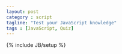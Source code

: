 ```yaml
---
layout: post
category : script
tagline: "Test your JavaScript knowledge"
tags : [JavaScript, Quiz]
---
```


{% include JB/setup %}
<link href="/assets/css/quiz-style.css" rel="stylesheet" media="screen" type="text/css">
<div class="container-fluid">
    <div id="quiz"></div>
</div>
<script src="/assets/js/jquery.js" type="text/javascript"></script>
<script src="/assets/js/tabletop.js" type="text/javascript"></script>
<script src="/assets/js/script.js" type="text/javascript"></script>
<script type="text/javascript">
    var quiz = jQuery('#quiz').quiz('https://docs.google.com/spreadsheet/pub?key=0AnlYNFav-vA9dGVJdnJLZERsV1h3ZzJsNVpnellWS3c&output=html'); //your published spreadsheet key or URL goes here
</script>
